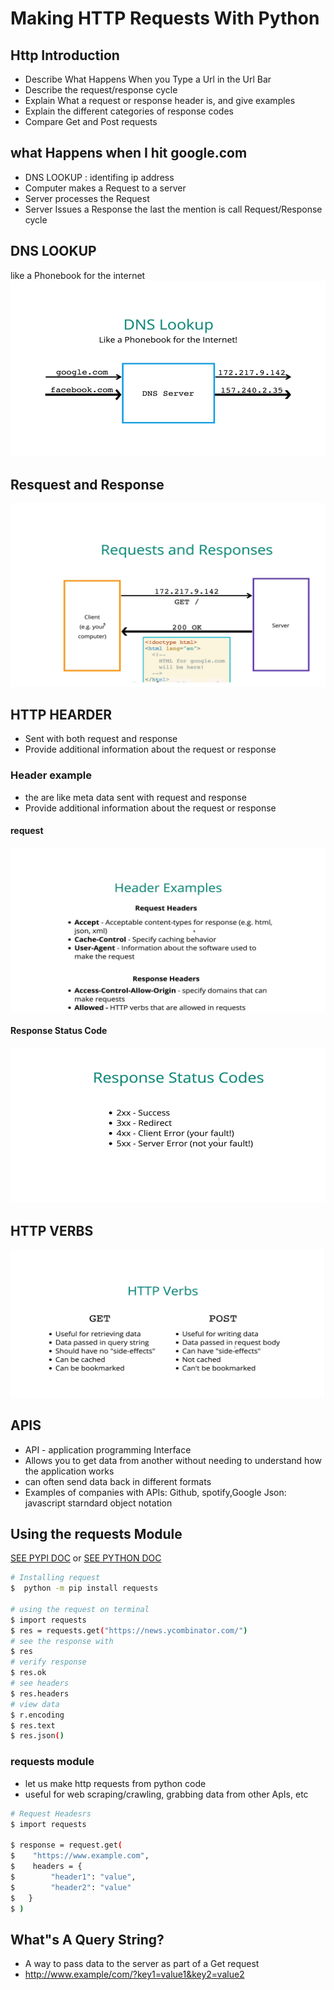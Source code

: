 # Making HTTP Requests With Python

## Http Introduction

- Describe What Happens When you Type a Url in the Url Bar
- Describe the request/response cycle
- Explain What a request or response header is, and give examples
- Explain the different categories of response codes
- Compare Get and Post requests

## what Happens when I hit google.com

- DNS LOOKUP : identifing ip address
- Computer makes a Request to a server
- Server processes the Request
- Server Issues a Response
the last the mention is call Request/Response cycle

## DNS LOOKUP

like a Phonebook for the internet
![SAMUEL_DNS](/image/dns%20lookup%20image.png)

## Resquest and Response

![samuel](/image/samuel_request.png)

## HTTP HEARDER

- Sent with both request and response
- Provide additional information about the request or response

### Header example

- the are like meta data sent with request and response
- Provide additional information about the request or response

#### request

![header request_samuel](/image/header%20example.png)

#### Response Status Code

![Response status code](/image/response.png)

## HTTP VERBS

![samueleffiong_httpverse](/image/http%20verbs.png)

## APIS

- API - application programming Interface
- Allows you to get data from another without needing to understand how the application works
- can often send data back in different formats
- Examples of companies with APIs: Github, spotify,Google
Json: javascript starndard object notation

## Using the requests Module

[SEE PYPI DOC](https://pypi.org/project/requests/)       or     [SEE PYTHON DOC](https://docs.python-requests.org/en/latest/)

```bash
# Installing request
$  python -m pip install requests

# using the request on terminal 
$ import requests
$ res = requests.get("https://news.ycombinator.com/")
# see the response with 
$ res
# verify response 
$ res.ok
# see headers
$ res.headers
# view data
$ r.encoding
$ res.text
$ res.json()
```

### requests module

- let us make http requests from python code
- useful for web scraping/crawling, grabbing data from other ApIs, etc

```bash
# Request Headesrs
$ import requests

$ response = request.get(
$    "https://www.example.com",
$    headers = {
$        "header1": "value",
$        "header2": "value"
$   }
$ )
```

## What"s A Query String?

- A way to pass data to the server as part of a Get request
- <http://www.example/com/?key1=value1&key2=value2>
